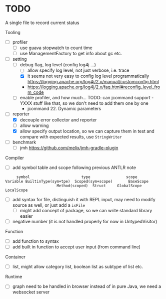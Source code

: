 # TODO

A single file to record current status

Tooling

- [ ] profiler
  - [ ] use guava stopwatch to count time
  - [ ] use ManagementFactory to get info about gc etc.
- [ ] setting
  - [ ] debug flag, log level (config log4j ...)
    - [ ] allow specify log level, not just verbose, i.e. trace
    - [x] it seems not very easy to config log level programmatically https://logging.apache.org/log4j/2.x/manual/customconfig.html
    - https://logging.apache.org/log4j/2.x/faq.html#reconfig_level_from_code
  - [ ] enable profiler, and how much... TODO: can jcommand support -YXXX stuff like that, so we don't need to add them one by one
    - jcommand 22. Dynamic parameters
- [ ] reporter
   - [x] decouple error collector and reporter
   - [ ] allow warning
   - [x] allow specify output location, so we can capture them in test and compare with expected results, use `StringWriter`
- [ ] benchmark
  - [ ] jmh https://github.com/melix/jmh-gradle-plugin
  
Compiler

- [ ] add symbol table and scope following previous ANTLR note

````text
     symbol                       type                scope
Variable BuiltinType(sym+tpe)  Scoped(sym+scope)       BaseScope
                       Method(scoped)  Struct     GlobalScope  LocalScope
````
- [ ] add syntax for file, distinguish it with REPL input, may need to modify source as well, or just add a `isFile`
  - [ ] might add concept of package, so we can write standard library easier
- [ ] negative number (it is not handled properly for now in UntypedVisitor)

Function

- [ ] add function to syntax
- [ ] add built in function to accept user input (from command line)

Container

- [ ] list, might allow category list, boolean list as subtype of list etc.

Runtime

- [ ] graph need to be handled in browser instead of in pure Java, we need a websocket server